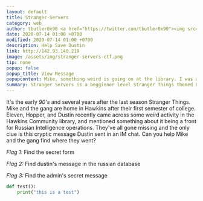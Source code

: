 ```yaml
---
layout: default
title: Stranger-Servers
category: web
author: tbutler0x90 <a href="https://twitter.com/tbutler0x90"><img src="https://img.shields.io/twitter/follow/tbutler0x90?label=DM%20for%20Help&style=social"></a>
date: 2020-07-14 01:00 +0700
modified: 2020-07-14 01:00 +0700
description: Help Save Dustin 
link: http://142.93.140.219
image: /assets/img/stranger-servers-ctf.png
tip: none
popup: false 
popup_title: View Message
popupcontent: Mike, something weird is going on at the library. I was able to hack into some russian form I found on the website. I think the they're  using the library as a front for more mindflayer research. I can't find where the form is again but if you can find it and gain admin access, we might be able to find what they're up to. Here's the link to the library website. Oh, and i think "роботы" has something to do with it all. </br> ~ Dustin  
summary: Stranger Servers is a begginner level Stranger Things themed CTF Challenge focusing on web application security with a hint of OSINT  
---
```



It's the early *90's* and several years after the last season Stranger Things. Mike and the gang are home in Hawkins after their first semester of college. Eleven, Hopper, and Dustin recently came across some weird activity in the Hawkins Community library, and mentioned something about it being a front for Russian Intelligence operations. They've all gone missing and the only clue is this cryptic message Dustin sent in an IM chat. Can you help Mike and the gang find where they went?

*Flag 1:* Find the secret form

*Flag 2:* Find dustin's message in the russian database 

*Flag 3:* Find the admin's secret message 

```python
def test():
    print("this is a test")
```
